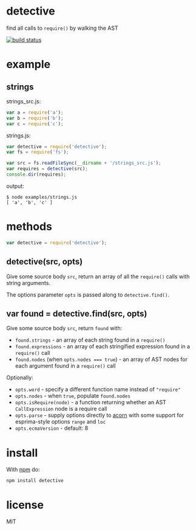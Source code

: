 # detective

find all calls to `require()` by walking the AST

[![build status](https://secure.travis-ci.org/browserify/detective.png)](http://travis-ci.org/browserify/detective)

# example

## strings

strings_src.js:

``` js
var a = require('a');
var b = require('b');
var c = require('c');
```

strings.js:

``` js
var detective = require('detective');
var fs = require('fs');

var src = fs.readFileSync(__dirname + '/strings_src.js');
var requires = detective(src);
console.dir(requires);
```

output:

```
$ node examples/strings.js
[ 'a', 'b', 'c' ]
```

# methods

``` js
var detective = require('detective');
```

## detective(src, opts)

Give some source body `src`, return an array of all the `require()` calls with
string arguments.

The options parameter `opts` is passed along to `detective.find()`.

## var found = detective.find(src, opts)

Give some source body `src`, return `found` with:

* `found.strings` - an array of each string found in a `require()`
* `found.expressions` - an array of each stringified expression found in a
`require()` call
* `found.nodes` (when `opts.nodes === true`) - an array of AST nodes for each
argument found in a `require()` call

Optionally:

* `opts.word` - specify a different function name instead of `"require"`
* `opts.nodes` - when `true`, populate `found.nodes`
* `opts.isRequire(node)` - a function returning whether an AST `CallExpression`
node is a require call
* `opts.parse` - supply options directly to
[acorn](https://npmjs.org/package/acorn) with some support for esprima-style
options `range` and `loc`
* `opts.ecmaVersion` - default: 8

# install

With [npm](https://npmjs.org) do:

```
npm install detective
```

# license

MIT
